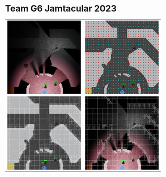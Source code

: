# Team G6 Jamtacular 2023

| | |
|-|-|
|<img src="img1.jpg">|<img src="img0.jpg">|
|<img src="img2.jpg">|<img src="img3.jpg">|